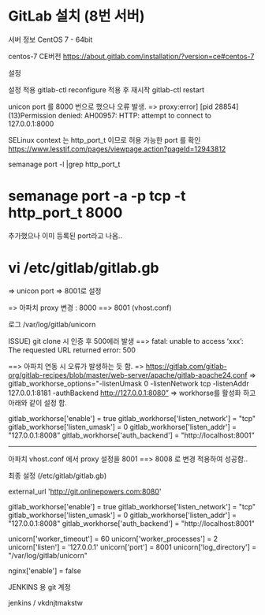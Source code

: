 # GitLab 설치 (8번 서버)




서버 정보 
CentOS 7 - 64bit

centos-7 CE버전 
https://about.gitlab.com/installation/?version=ce#centos-7

설정

설정 적용
gitlab-ctl reconfigure
적용 후 재시작 
gitlab-ctl restart


unicon port 를 8000 번으로 했으나 오류 발생.
=> proxy:error] [pid 28854] (13)Permission denied: AH00957: HTTP: attempt to connect to 127.0.0.1:8000

SELinux context 는 http_port_t 이므로 허용 가능한 port 를 확인
https://www.lesstif.com/pages/viewpage.action?pageId=12943812

semanage port -l |grep http_port_t

# semanage port -a -p tcp -t http_port_t 8000 
추가했으나 이미 등록된 port라고 나옴..

# vi /etc/gitlab/gitlab.gb
=> unicon port => 8001로 설정

=> 아파치 proxy 변경 : 8000 ==> 8001  (vhost.conf)


로그
/var/log/gitlab/unicorn


ISSUE) git clone 시 인증 후 500에러 발생 
==> fatal: unable to access ‘xxx’: The requested URL returned error: 500

==> 아파치 연동 시 오류가 발생하는 듯 함.
=> https://gitlab.com/gitlab-org/gitlab-recipes/blob/master/web-server/apache/gitlab-apache24.conf
=> gitlab_workhorse_options="-listenUmask 0 -listenNetwork tcp -listenAddr 127.0.0.1:8181 -authBackend http://127.0.0.1:8080”
=> workhorse를 활성화 하고 아래와 같이 설정 함.


gitlab_workhorse['enable'] = true
gitlab_workhorse['listen_network'] = "tcp"
gitlab_workhorse['listen_umask'] = 0
gitlab_workhorse['listen_addr'] = "127.0.0.1:8008”
gitlab_workhorse['auth_backend'] = "http://localhost:8001”

------------------------------------------------------------------
아파치 vhost.conf  에서 proxy 설정을 8001 ==> 8008 로 변경 적용하여 성공함..



최종 설정 (/etc/gitlab/gitlab.gb)



external_url 'http://git.onlinepowers.com:8080'

gitlab_workhorse['enable'] = true
gitlab_workhorse['listen_network'] = "tcp"
gitlab_workhorse['listen_umask'] = 0
gitlab_workhorse['listen_addr'] = "127.0.0.1:8008"
gitlab_workhorse['auth_backend'] = "http://localhost:8001"

unicorn['worker_timeout'] = 60
unicorn['worker_processes'] = 2
unicorn['listen'] = '127.0.0.1'
unicorn['port'] = 8001
unicorn['log_directory'] = "/var/log/gitlab/unicorn"

nginx['enable'] = false








JENKINS 용 git 계정

jenkins / vkdnjtmakstw
